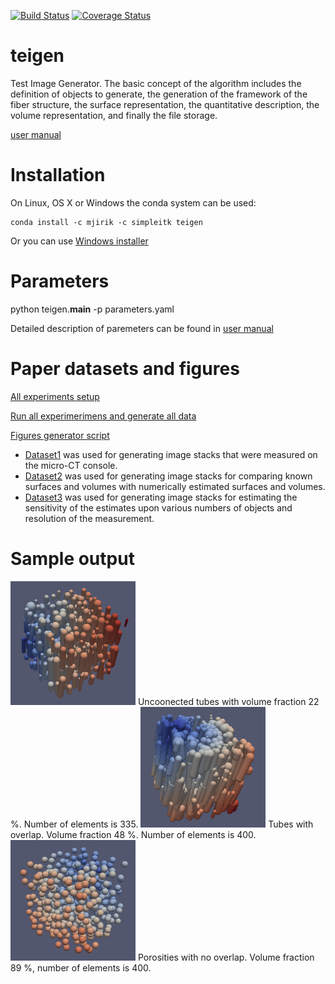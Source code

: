 
[![Build Status](https://travis-ci.org/mjirik/teigen.svg?branch=master)](https://travis-ci.org/mjirik/teigen)
[![Coverage Status](https://coveralls.io/repos/github/mjirik/teigen/badge.svg?branch=master)](https://coveralls.io/github/mjirik/teigen?branch=master)

# teigen
Test Image Generator. The basic concept of the algorithm includes the definition of objects to generate, the generation of the framework of the fiber structure, the surface representation, the quantitative description, the volume representation, and finally the file storage.

[user manual](https://github.com/mjirik/teigen/blob/master/user_manual.md)

# Installation

On Linux, OS X or Windows the conda system can be used:

    conda install -c mjirik -c simpleitk teigen

Or you can use [Windows installer](http://147.228.240.61/queetech/install/setup_teigen.exe)

# Parameters


python teigen.__main__ -p parameters.yaml

Detailed description of paremeters can be found in 
[user manual](https://github.com/mjirik/teigen/blob/master/user_manual.md)

# Paper datasets and figures

[All experiments setup](https://github.com/mjirik/teigen/blob/master/examples/paper_experiments_params.ipynb)

[Run all experimerimens and generate all data](https://github.com/mjirik/teigen/blob/master/examples/paper_run_experiments.ipynb)

[Figures generator script](https://github.com/mjirik/teigen/blob/master/examples/paper_figures.ipynb)


* [Dataset1](https://raw.githubusercontent.com/mjirik/teigen/master/data/Dataset1.csv) was used for generating image stacks that were measured on the micro-CT console. 
* [Dataset2](https://raw.githubusercontent.com/mjirik/teigen/master/data/Dataset2.csv) was used for generating image stacks for comparing known surfaces and volumes with numerically estimated surfaces and volumes. 
* [Dataset3](https://raw.githubusercontent.com/mjirik/teigen/master/data/Dataset3.csv) was used for generating image stacks for estimating the sensitivity of the estimates upon various numbers of objects and resolution of the measurement.

# Sample output

<img src="https://raw.githubusercontent.com/mjirik/teigen/master/graphics/teigen_volume_fraction_22_unconnected_n335_paraview.png" width="200">
Uncoonected tubes with volume fraction 22 %. Number of elements is 335.

<img src="https://raw.githubusercontent.com/mjirik/teigen/master/graphics/teigen_volume_fraction_48_overlap4_n400_paraview.png" width="200">
Tubes with overlap. Volume fraction 48 %. Number of elements is 400.

<img src="https://raw.githubusercontent.com/mjirik/teigen/master/graphics/teigen_volume_fraction_89_porosities_n400_paraview.png" width="200">
Porosities with no overlap. Volume fraction 89 %, number of elements is 400.
